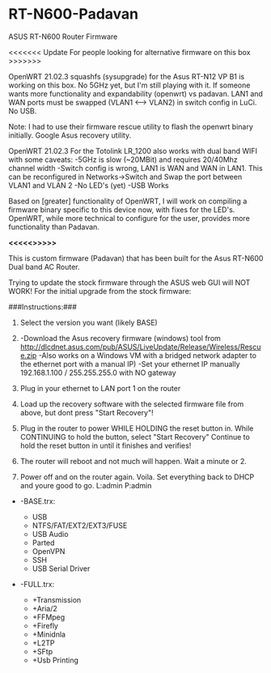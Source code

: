 # RT-N600-Padavan
ASUS RT-N600 Router Firmware


<<<<<<< Update For people looking for alternative firmware on this box >>>>>>>

OpenWRT 21.02.3 squashfs (sysupgrade) for the Asus RT-N12 VP B1 is working on this box. No 5GHz yet, but I'm still playing with it. 
If someone wants more functionality and expandability (openwrt) vs padavan. 
LAN1 and WAN ports must be swapped (VLAN1 <--> VLAN2) in switch config in LuCi. 
No USB.

Note: I had to use their firmware rescue utility to flash the openwrt binary initially. Google Asus recovery utility. 

OpenWRT 21.02.3 For the Totolink LR_1200 also works with dual band WIFI with some caveats:
-5GHz is slow (~20MBit) and requires 20/40Mhz channel width
-Switch config is wrong, LAN1 is WAN and WAN in LAN1. This can be reconfigured in Networks->Switch and Swap the port between VLAN1 and VLAN 2
-No LED's (yet)
-USB Works

Based on [greater] functionality of OpenWRT, I will work on compiling a firmware binary specific to this device now, with fixes for the LED's.
OpenWRT, while more technical to configure for the user, provides more functionality than Padavan. 

****<<<<<>>>>>****

This is custom firmware (Padavan) that has been built for the Asus RT-N600 Dual band AC Router.

Trying to update the stock firmware through the ASUS web GUI will NOT WORK!
For the initial upgrade from the stock firmware:


###Instructions:###
1) Select the version you want (likely BASE)
2) -Download the Asus recovery firmware (windows) tool from http://dlcdnet.asus.com/pub/ASUS/LiveUpdate/Release/Wireless/Rescue.zip
   -Also works on a Windows VM with a bridged network adapter to the ethernet port with a manual IP)
   -Set your ethernet IP manually 192.168.1.100 / 255.255.255.0 with NO gateway
   
4) Plug in your ethernet to LAN port 1 on the router

5) Load up the recovery software with the selected firmware file from above, but dont press "Start Recovery"!

6) Plug in the router to power WHILE HOLDING the reset button in. While CONTINUING to hold the button, select "Start Recovery"
   Continue to hold the reset button in until it finishes and verifies!
   
7) The router will reboot and not much will happen. Wait a minute or 2. 

8) Power off and on the router again. Voila. Set everything back to DHCP and youre good to go. L:admin P:admin

 
* -BASE.trx:

  * USB
  * NTFS/FAT/EXT2/EXT3/FUSE
  * USB Audio
  * Parted
  * OpenVPN
  * SSH
  * USB Serial Driver
  
  
* -FULL.trx:

  * +Transmission
  * +Aria/2
  * +FFMpeg
  * +Firefly
  * +Minidnla
  * +L2TP
  * +SFtp
  * +Usb Printing
  

  

